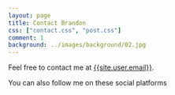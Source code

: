```yaml
---
layout: page
title: Contact Brandon
css: ["contact.css", "post.css"]
comment: 1
background: ../images/background/02.jpg
---
```


Feel free to contact me at [{{site.user.email}}](mailto:{{site.user.email}}).

You can also follow me on these social platforms [<i class="lab la-instagram"></i>](https://www.instagram.com/brandonchan10/) [<i class="lab la-youtube"></i>](https://www.youtube.com/channel/UCTFyK4YzP6d2kOb0N-6ehiQ)